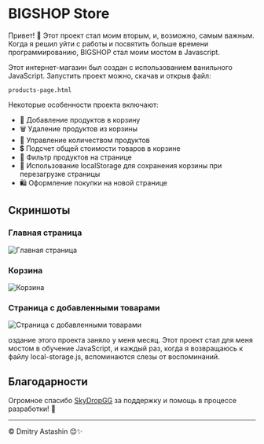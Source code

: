 # BIGSHOP Store

Привет! 🚀 Этот проект стал моим вторым, и, возможно, самым важным. Когда я решил уйти с работы и посвятить больше времени программированию, BIGSHOP стал моим мостом в Javascript.

Этот интернет-магазин был создан с использованием ванильного JavaScript.
Запустить проект можно, скачав и открыв файл:

``products-page.html``

Некоторые особенности проекта включают:

- 🛒 Добавление продуктов в корзину
- 🗑️ Удаление продуктов из корзины
- 🔢 Управление количеством продуктов
- 💲 Подсчет общей стоимости товаров в корзине
- 🎯 Фильтр продуктов на странице
- 💼 Использование localStorage для сохранения корзины при перезагрузке страницы
- 🛍️ Оформление покупки на новой странице

## Скриншоты

### Главная страница
![Главная страница](https://sun9-19.userapi.com/impg/cffdpqyml3LM_ATvj3tq9BnXZj8JJ7lBP5_ljw/OMV7qo6KK8U.jpg?size=1450x801&quality=96&sign=7dbe7fda8344f9ab767d548591093213&type=album)

### Корзина
![Корзина](https://sun9-1.userapi.com/impg/vw2CqvYnHMND1HvbibakYeAA6dVIh4RJ-erIiA/5P1v-qvYFy0.jpg?size=724x574&quality=96&sign=dcd89af69af074ab784657f89db7ef1e&type=album)

### Страница с добавленными товарами
![Страница с добавленными товарами](https://sun9-32.userapi.com/impg/H36w6686ME8XaYPt6RwIVojGs5pxR_GxlfCmoQ/ow1LeNdZWx0.jpg?size=713x850&quality=96&sign=16711ac0b7d6fba48d7fb3221d25e7c6&type=album)

оздание этого проекта заняло у меня месяц. Этот проект стал для меня мостом в обучение JavaScript, и каждый раз, когда я возвращаюсь к файлу local-storage.js, вспоминаются слезы от воспоминаний.

## Благодарности

Огромное спасибо [SkyDropGG](https://github.com/SkyDropGG) за поддержку и помощь в процессе разработки! 🙌

---
© Dmitry Astashin 😊✨
